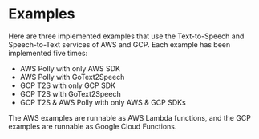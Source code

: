 # Examples

Here are three implemented examples that use the Text-to-Speech and Speech-to-Text services of AWS and GCP.
Each example has been implemented five times:

* AWS Polly with only AWS SDK
* AWS Polly with GoText2Speech
* GCP T2S with only GCP SDK
* GCP T2S with GoText2Speech
* GCP T2S & AWS Polly with only AWS & GCP SDKs

The AWS examples are runnable as AWS Lambda functions, and the GCP examples are runnable as Google Cloud Functions.